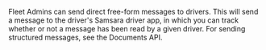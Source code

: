 Fleet Admins can send direct free-form messages to drivers. This will send a message to the driver's Samsara driver app, in which you can track whether or not a message has been read by a given driver. For sending structured messages, see the Documents API.